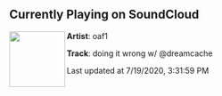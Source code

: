 ## Currently Playing on SoundCloud

[<img align="left" width="100" src="https://i1.sndcdn.com/artworks-000665034100-na7ri1-t50x50.jpg">](https://soundcloud.com/oaf1/wrong)

**Artist**: oaf1 

**Track**: doing it wrong w/ @dreamcache

Last updated at 7/19/2020, 3:31:59 PM
